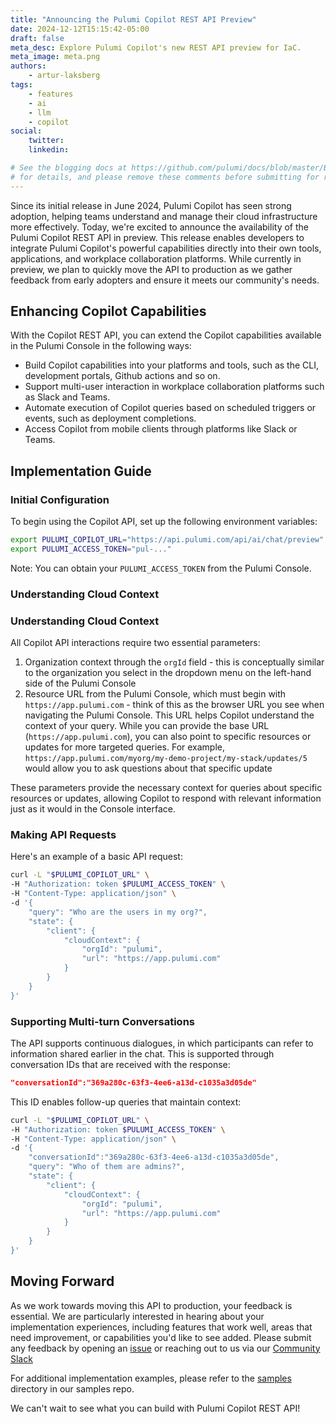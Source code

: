 ```yaml
---
title: "Announcing the Pulumi Copilot REST API Preview"
date: 2024-12-12T15:15:42-05:00
draft: false
meta_desc: Explore Pulumi Copilot's new REST API preview for IaC.
meta_image: meta.png
authors:
    - artur-laksberg
tags:
    - features
    - ai
    - llm
    - copilot
social:
    twitter:
    linkedin:

# See the blogging docs at https://github.com/pulumi/docs/blob/master/BLOGGING.md
# for details, and please remove these comments before submitting for review.
---
```

Since its initial release in June 2024, Pulumi Copilot has seen strong adoption, helping teams understand and manage their cloud infrastructure more effectively. Today, we're excited to announce the availability of the Pulumi Copilot REST API in preview. This release enables developers to integrate Pulumi Copilot's powerful capabilities directly into their own tools, applications, and workplace collaboration platforms. While currently in preview, we plan to quickly move the API to production as we gather feedback from early adopters and ensure it meets our community's needs.

## Enhancing Copilot Capabilities

With the Copilot REST API, you can extend the Copilot capabilities available in the Pulumi Console in the following ways:

- Build Copilot capabilities into your platforms and tools, such as the CLI, development portals, Github actions and so on.
- Support multi-user interaction in workplace collaboration platforms such as Slack and Teams.
- Automate execution of Copilot queries based on scheduled triggers or events, such as deployment completions.
- Access Copilot from mobile clients through platforms like Slack or Teams.

## Implementation Guide

### Initial Configuration

To begin using the Copilot API, set up the following environment variables:

```bash
export PULUMI_COPILOT_URL="https://api.pulumi.com/api/ai/chat/preview"
export PULUMI_ACCESS_TOKEN="pul-..."
```

Note: You can obtain your `PULUMI_ACCESS_TOKEN` from the Pulumi Console.

### Understanding Cloud Context

### Understanding Cloud Context

All Copilot API interactions require two essential parameters:

1. Organization context through the `orgId` field - this is conceptually similar to the organization you select in the dropdown menu on the left-hand side of the Pulumi Console
2. Resource URL from the Pulumi Console, which must begin with `https://app.pulumi.com` - think of this as the browser URL you see when navigating the Pulumi Console. This URL helps Copilot understand the context of your query. While you can provide the base URL (`https://app.pulumi.com`), you can also point to specific resources or updates for more targeted queries. For example, `https://app.pulumi.com/myorg/my-demo-project/my-stack/updates/5` would allow you to ask questions about that specific update

These parameters provide the necessary context for queries about specific resources or updates, allowing Copilot to respond with relevant information just as it would in the Console interface.

### Making API Requests

Here's an example of a basic API request:

```bash
curl -L "$PULUMI_COPILOT_URL" \
-H "Authorization: token $PULUMI_ACCESS_TOKEN" \
-H "Content-Type: application/json" \
-d '{
    "query": "Who are the users in my org?",
    "state": {
        "client": {
            "cloudContext": {
                "orgId": "pulumi",
                "url": "https://app.pulumi.com"
            }
        }
    }
}'
```

### Supporting Multi-turn Conversations

The API supports continuous dialogues, in which participants can refer to information shared earlier in the chat. This is supported through conversation IDs that are received with the response:

```json
"conversationId":"369a280c-63f3-4ee6-a13d-c1035a3d05de"
```

This ID enables follow-up queries that maintain context:

```bash
curl -L "$PULUMI_COPILOT_URL" \
-H "Authorization: token $PULUMI_ACCESS_TOKEN" \
-H "Content-Type: application/json" \
-d '{
    "conversationId":"369a280c-63f3-4ee6-a13d-c1035a3d05de",
    "query": "Who of them are admins?",
    "state": {
        "client": {
            "cloudContext": {
                "orgId": "pulumi",
                "url": "https://app.pulumi.com"
            }
        }
    }
}'
```

## Moving Forward

As we work towards moving this API to production, your feedback is essential. We are particularly interested in hearing about your implementation experiences, including features that work well, areas that need improvement, or capabilities you'd like to see added. Please submit any feedback by opening an [issue](https://github.com/pulumi/copilot-api-samples/issues) or reaching out to us via our [Community Slack](https://pulumi-community.slack.com/archives/C055KGGFB1N)

For additional implementation examples, please refer to the [samples](https://github.com/pulumi/copilot-api-samples/tree/main/samples) directory in our samples repo.

We can't wait to see what you can build with Pulumi Copilot REST API!
